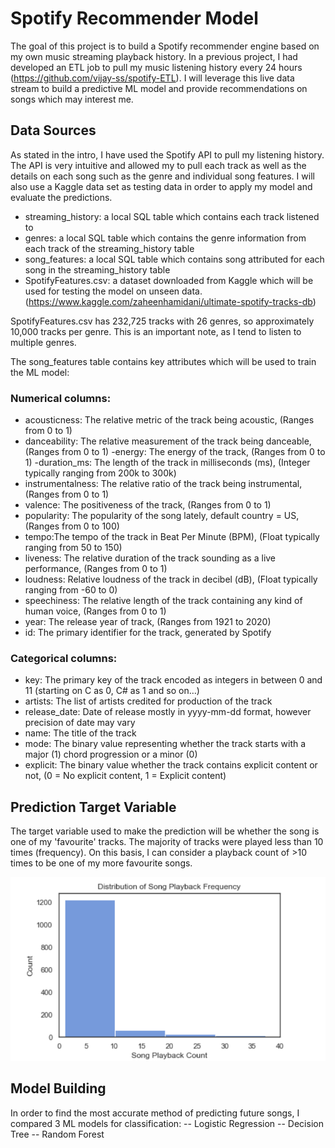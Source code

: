 # Spotify Recommender Model

The goal of this project is to build a Spotify recommender engine based on my own music streaming playback history. In a previous project, I had developed an ETL job to pull my music listening history every 24 hours (https://github.com/vijay-ss/spotify-ETL). I will leverage this live data stream to build a predictive ML model and provide recommendations on songs which may interest me.

## Data Sources
As stated in the intro, I have used the Spotify API to pull my listening history. The API is very intuitive and allowed my to pull each track as well as the details on each song such as the genre and individual song features. I will also use a Kaggle data set as testing data in order to apply my model and evaluate the predictions.

- streaming_history: a local SQL table which contains each track listened to
- genres: a local SQL table which contains the genre information from each track of the streaming_history table
- song_features: a local SQL table which contains song attributed for each song in the streaming_history table
- SpotifyFeatures.csv: a dataset downloaded from Kaggle which will be used for testing the model on unseen data. (https://www.kaggle.com/zaheenhamidani/ultimate-spotify-tracks-db)

SpotifyFeatures.csv has 232,725 tracks with 26 genres, so approximately 10,000 tracks per genre. This is an important note, as I tend to listen to multiple genres.

The song_features table contains key attributes which will be used to train the ML model:

### Numerical columns:
- acousticness: The relative metric of the track being acoustic, (Ranges from 0 to 1)
- danceability: The relative measurement of the track being danceable, (Ranges from 0 to 1)
 -energy: The energy of the track, (Ranges from 0 to 1)
 -duration_ms: The length of the track in milliseconds (ms), (Integer typically ranging from 200k to 300k)
- instrumentalness: The relative ratio of the track being instrumental, (Ranges from 0 to 1)
- valence: The positiveness of the track, (Ranges from 0 to 1)
- popularity: The popularity of the song lately, default country = US, (Ranges from 0 to 100)
- tempo:The tempo of the track in Beat Per Minute (BPM), (Float typically ranging from 50 to 150)
- liveness: The relative duration of the track sounding as a live performance, (Ranges from 0 to 1)
- loudness: Relative loudness of the track in decibel (dB), (Float typically ranging from -60 to 0)
- speechiness: The relative length of the track containing any kind of human voice, (Ranges from 0 to 1)
- year: The release year of track, (Ranges from 1921 to 2020)
- id: The primary identifier for the track, generated by Spotify

### Categorical columns:
- key: The primary key of the track encoded as integers in between 0 and 11 (starting on C as 0, C# as 1 and so on…)
- artists: The list of artists credited for production of the track
- release_date: Date of release mostly in yyyy-mm-dd format, however precision of date may vary
- name: The title of the track
- mode: The binary value representing whether the track starts with a major (1) chord progression or a minor (0)
- explicit: The binary value whether the track contains explicit content or not, (0 = No explicit content, 1 = Explicit content)


## Prediction Target Variable
The target variable used to make the prediction will be whether the song is one of my 'favourite' tracks. The majority of tracks were played less than 10 times (frequency). On this basis, I can consider a playback count of >10 times to be one of my more favourite songs.

![](images/frequency.png)

## Model Building
In order to find the most accurate method of predicting future songs, I compared 3 ML models for classification:
-- Logistic Regression
-- Decision Tree
-- Random Forest
